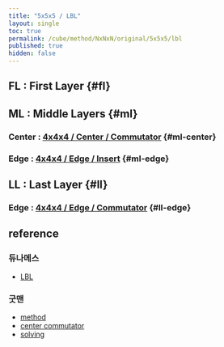```yaml
---
title: "5x5x5 / LBL"
layout: single
toc: true
permalink: /cube/method/NxNxN/original/5x5x5/lbl
published: true
hidden: false
---
```


<head>
  <base target="_blank">
</head>



## FL : First Layer {#fl}



## ML : Middle Layers {#ml}

### Center : [4x4x4 / Center / Commutator](/cube/method/NxNxN/original/4x4x4/center/commuator) {#ml-center}

### Edge : [4x4x4 / Edge / Insert](/cube/method/NxNxN/original/4x4x4/edge/insert) {#ml-edge}



## LL : Last Layer {#ll}

### Edge : [4x4x4 / Edge / Commutator](/cube/method/NxNxN/original/4x4x4/edge/insert) {#ll-edge}



## reference

### 듀나메스

- [LBL](https://youtu.be/4L8V0ImnKkM)

### 굿맨

- [method](https://youtu.be/D_UYYz_OwOM)
- [center commutator](https://youtu.be/HsUH_K_921w)
- [solving](https://youtu.be/83hweP2SNwg)

